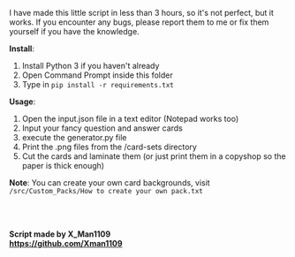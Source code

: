 I have made this little script in less than 3 hours, so it's not perfect, but it works. If you encounter any bugs, please report them to me or fix them yourself if you have the knowledge.

**Install**:
1. Install Python 3 if you haven't already
2. Open Command Prompt inside this folder
3. Type in ````pip install -r requirements.txt````

**Usage**:
1. Open the input.json file in a text editor (Notepad works too)
2. Input your fancy question and answer cards
3. execute the generator.py file
4. Print the .png files from the /card-sets directory
5. Cut the cards and laminate them (or just print them in a copyshop so the paper is thick enough)



**Note**: You can create your own card backgrounds, visit ````/src/Custom_Packs/How to create your own pack.txt````


<br>
<br>

**Script made by X_Man1109
<br>
https://github.com/Xman1109**